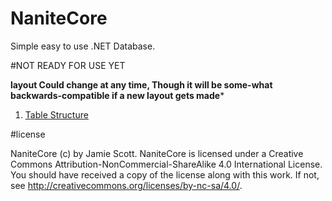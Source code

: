# NaniteCore
Simple easy to use .NET Database.

#NOT READY FOR USE YET


**layout Could change at any time, Though it will be some-what backwards-compatible if a new layout gets made***




1) [Table Structure](https://github.com/ModdersCentral/NaniteCore/wiki/Table-Structure)


#license

NaniteCore (c) by Jamie Scott. NaniteCore is licensed under a Creative Commons Attribution-NonCommercial-ShareAlike 4.0 International  License.
You should have received a copy of the license along with this work. If not, see <http://creativecommons.org/licenses/by-nc-sa/4.0/>.
